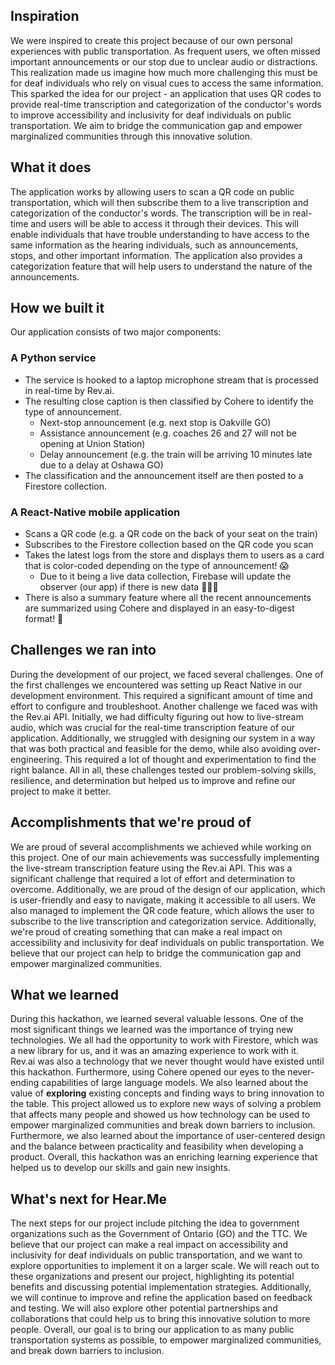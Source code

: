 ## Inspiration
We were inspired to create this project because of our own personal experiences with public transportation. As frequent users, we often missed important announcements or our stop due to unclear audio or distractions. This realization made us imagine how much more challenging this must be for deaf individuals who rely on visual cues to access the same information. This sparked the idea for our project - an application that uses QR codes to provide real-time transcription and categorization of the conductor's words to improve accessibility and inclusivity for deaf individuals on public transportation. We aim to bridge the communication gap and empower marginalized communities through this innovative solution.

## What it does
The application works by allowing users to scan a QR code on public transportation, which will then subscribe them to a live transcription and categorization of the conductor's words. The transcription will be in real-time and users will be able to access it through their devices. This will enable individuals that have trouble understanding to have access to the same information as the hearing individuals, such as announcements, stops, and other important information. The application also provides a categorization feature that will help users to understand the nature of the announcements.

## How we built it
Our application consists of two major components:

### A Python service
* The service is hooked to a laptop microphone stream that is processed in real-time by Rev.ai.
* The resulting close caption is then classified by Cohere to identify the type of announcement.
    * Next-stop announcement (e.g. next stop is Oakville GO)
    *  Assistance announcement (e.g. coaches 26 and 27 will not be opening at Union Station)
    * Delay announcement (e.g. the train will be arriving 10 minutes late due to a delay at Oshawa GO)
* The classification and the announcement itself are then posted to a Firestore collection.

### A React-Native mobile application
* Scans a QR code (e.g. a QR code on the back of your seat on the train)
* Subscribes to the Firestore collection based on the QR code you scan
* Takes the latest logs from the store and displays them to users as a card that is color-coded depending on the type of announcement! 😱
    * Due to it being a live data collection, Firebase will update the observer (our app) if there is new data 🎉🎉🎉
* There is also a summary feature where all the recent announcements are summarized using Cohere and displayed in an easy-to-digest format! 🫡

## Challenges we ran into
During the development of our project, we faced several challenges. One of the first challenges we encountered was setting up React Native in our development environment. This required a significant amount of time and effort to configure and troubleshoot. Another challenge we faced was with the Rev.ai API. Initially, we had difficulty figuring out how to live-stream audio, which was crucial for the real-time transcription feature of our application. Additionally, we struggled with designing our system in a way that was both practical and feasible for the demo, while also avoiding over-engineering. This required a lot of thought and experimentation to find the right balance. All in all, these challenges tested our problem-solving skills, resilience, and determination but helped us to improve and refine our project to make it better.

## Accomplishments that we're proud of
We are proud of several accomplishments we achieved while working on this project. One of our main achievements was successfully implementing the live-stream transcription feature using the Rev.ai API. This was a significant challenge that required a lot of effort and determination to overcome. Additionally, we are proud of the design of our application, which is user-friendly and easy to navigate, making it accessible to all users. We also managed to implement the QR code feature, which allows the user to subscribe to the live transcription and categorization service.
Additionally, we're proud of creating something that can make a real impact on accessibility and inclusivity for deaf individuals on public transportation. We believe that our project can help to bridge the communication gap and empower marginalized communities.

## What we learned
During this hackathon, we learned several valuable lessons. One of the most significant things we learned was the importance of trying new technologies. We all had the opportunity to work with Firestore, which was a new library for us, and it was an amazing experience to work with it. Rev.ai was also a technology that we never thought would have existed until this hackathon. Furthermore, using Cohere opened our eyes to the never-ending capabilities of large language models.
We also learned about the value of **exploring** existing concepts and finding ways to bring innovation to the table. This project allowed us to explore new ways of solving a problem that affects many people and showed us how technology can be used to empower marginalized communities and break down barriers to inclusion. Furthermore, we also learned about the importance of user-centered design and the balance between practicality and feasibility when developing a product. Overall, this hackathon was an enriching learning experience that helped us to develop our skills and gain new insights.

## What's next for Hear.Me
The next steps for our project include pitching the idea to government organizations such as the Government of Ontario (GO) and the TTC. We believe that our project can make a real impact on accessibility and inclusivity for deaf individuals on public transportation, and we want to explore opportunities to implement it on a larger scale. We will reach out to these organizations and present our project, highlighting its potential benefits and discussing potential implementation strategies. Additionally, we will continue to improve and refine the application based on feedback and testing. We will also explore other potential partnerships and collaborations that could help us to bring this innovative solution to more people. Overall, our goal is to bring our application to as many public transportation systems as possible, to empower marginalized communities, and break down barriers to inclusion.
